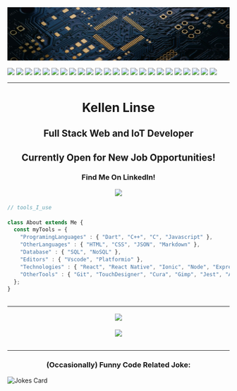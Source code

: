 <img src="./circuits.jpg">

<br>

![](https://img.shields.io/badge/Node.js-43853D?style=Plastic&logo=node.js&logoColor=white) 
![](https://img.shields.io/badge/JavaScript-F7DF1E?style=Plastic&logo=javascript&logoColor=black)
![](https://img.shields.io/badge/HTML5-E34F26?style=Plastic&logo=html5&logoColor=white)
![](https://img.shields.io/badge/CSS3-1572B6?style=Plastic&logo=css3&logoColor=white)
![](https://img.shields.io/badge/Sass-CC6699?style=Plastic&logo=sass&logoColor=white)
![](https://img.shields.io/badge/C-00599C?style=Plastic&logo=c&logoColor=white)
![](https://img.shields.io/badge/C%2B%2B-00599C?style=Plastic&logo=c%2B%2B&logoColor=white)
![](https://img.shields.io/badge/Dart-0175C2?style=Plastice&logo=dart&logoColor=white)
![](https://img.shields.io/badge/Markdown-000000?style=Plastic&logo=markdown&logoColor=white)
![](https://img.shields.io/badge/Express.js-404D59?style=Plastic&logo=express)
![](https://img.shields.io/badge/React-20232A?style=Plastic&logo=react&logoColor=61DAFB)
![](https://img.shields.io/badge/React_Native-20232A?style=Plastic&logo=react&logoColor=61DAFB)
![](https://img.shields.io/badge/Bootstrap-563D7C?style=Plastic&logo=bootstrap&logoColor=white)
![](https://img.shields.io/badge/Material--UI-0081CB?style=Plastic&logo=material-ui&logoColor=white)
![](https://img.shields.io/badge/Redux-593D88?style=Plastic&logo=redux&logoColor=white)
![](https://img.shields.io/badge/React_Router-CA4245?style=Plastic&logo=react-router&logoColor=white)
![](https://img.shields.io/badge/Flutter-02569B?style=Plastic&logo=flutter&logoColor=white)
![](https://img.shields.io/badge/MySQL-00000F?style=Plastic&logo=mysql&logoColor=white)
![](https://img.shields.io/badge/PostgreSQL-316192?style=Plastic&logo=postgresql&logoColor=white)
![](https://img.shields.io/badge/MongoDB-4EA94B?style=Plastic&logo=mongodb&logoColor=white)
![](https://img.shields.io/badge/SQLite-07405E?style=Plastic&logo=sqlite&logoColor=white)
![](https://img.shields.io/badge/Netlify-00C7B7?style=Plastic&logo=netlify&logoColor=white)
![](https://img.shields.io/badge/Heroku-430098?style=Plastic&logo=heroku&logoColor=white)
![](https://img.shields.io/badge/Amazon_AWS-232F3E?style=Plastic&logo=amazon-aws&logoColor=white)


---

<div align="center">
<h1> Kellen Linse </h1>
<h2> Full Stack Web and IoT Developer </h2>
<h2> Currently Open for New Job Opportunities! </h2>
<h3> Find Me On LinkedIn! </h3>
<a href="https://www.linkedin.com/in/Kellen-Linse/">
  <img src="https://img.shields.io/badge/LinkedIn-0077B5?style=Plastic&logo=linkedin&logoColor=white" />
</a>  

<div>

<div align="left">
  
```js
// tools_I_use 

class About extends Me { 
  const myTools = {  
    "ProgramingLanguages" : { "Dart", "C++", "C", "Javascript" },
    "OtherLanguages" : { "HTML", "CSS", "JSON", "Markdown" },
    "Database" : { "SQL", "NoSQL" },
    "Editors" : { "Vscode", "Platformio" },
    "Technologies" : { "React", "React Native", "Ionic", "Node", "Express", "Flutter", "Arduino" },
    "OtherTools" : { "Git", "TouchDesigner", "Cura", "Gimp", "Jest", "AWS"};
  };
}
  
``` 
<div> 


---

<div align="center" >
  <a  href="https://github.com/Kellen-Linse">
    <img align="center" src="https://github-readme-streak-stats.herokuapp.com/?user=Kellen-Linse&theme=blue-green" />
  </a>
</div> 
<br>
<div align="center" >
  <a  href="https://github.com/Kellen-Linse">
    <img align="center" src="https://github-readme-stats.vercel.app/api?username=Kellen-Linse&theme=blue-green" />
  </a>
</div> 
  <br>
  
---
<div align="center" >
  <h3> (Occasionally) Funny Code Related Joke:  </h3>
</div> 

![Jokes Card](https://readme-jokes.vercel.app/api/?bgColor=black&borderColor=white&qColor=%230CF574&aColor=%232F96C0)
